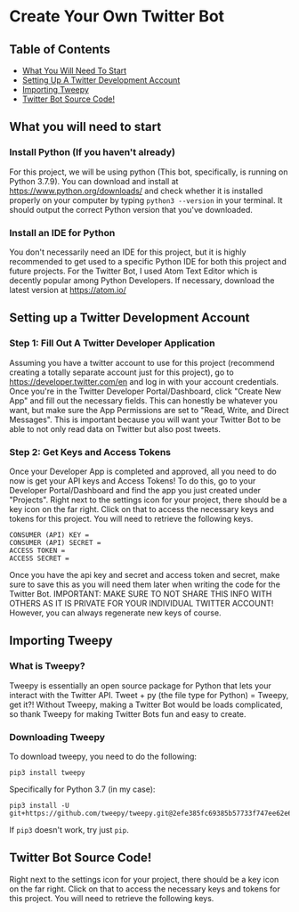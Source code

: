 # Create Your Own Twitter Bot
## Table of Contents
* [What You Will Need To Start](https://github.com/anish-jampana/Create-Your-Own-TwitterBot/blob/main/README.md#what-you-will-need-to-start)
* [Setting Up A Twitter Development Account](https://github.com/anish-jampana/Create-Your-Own-TwitterBot#setting-up-a-twitter-development-account)
* [Importing Tweepy](https://github.com/anish-jampana/Create-Your-Own-TwitterBot#importing-tweepy)
* [Twitter Bot Source Code!](https://github.com/anish-jampana/Create-Your-Own-TwitterBot#twitter-bot-source-code)

## What you will need to start
### Install Python (If you haven't already)
For this project, we will be using python (This bot, specifically, is running on Python 3.7.9). You can download and install at https://www.python.org/downloads/ and check whether it is installed properly on your computer by typing ```python3 --version``` in your terminal. It should output the correct Python version that you've downloaded.

### Install an IDE for Python 
You don't necessarily need an IDE for this project, but it is highly recommended to get used to a specific Python IDE for both this project and future projects. For the Twitter Bot, I used Atom Text Editor which is decently popular among Python Developers. If necessary, download the latest version at https://atom.io/

## Setting up a Twitter Development Account
### Step 1: Fill Out A Twitter Developer Application
Assuming you have a twitter account to use for this project (recommend creating a totally separate account just for this project), go to https://developer.twitter.com/en and log in with your account credentials. Once you're in the Twitter Developer Portal/Dashboard, click "Create New App" and fill out the necessary fields. This can honestly be whatever you want, but make sure the App Permissions are set to "Read, Write, and Direct Messages". This is important because you will want your Twitter Bot to be able to not only read data on Twitter but also post tweets.

### Step 2: Get Keys and Access Tokens
Once your Developer App is completed and approved, all you need to do now is get your API keys and Access Tokens! To do this, go to your Developer Portal/Dashboard and find the app you just created under "Projects". Right next to the settings icon for your project, there should be a key icon on the far right. Click on that to access the necessary keys and tokens for this project. You will need to retrieve the following keys.

```
CONSUMER (API) KEY = 
CONSUMER (API) SECRET = 
ACCESS TOKEN = 
ACCESS SECRET = 
```
Once you have the api key and secret and access token and secret, make sure to save this as you will need them later when writing the code for the Twitter Bot. 
IMPORTANT: MAKE SURE TO NOT SHARE THIS INFO WITH OTHERS AS IT IS PRIVATE FOR YOUR INDIVIDUAL TWITTER ACCOUNT! However, you can always regenerate new keys of course.

## Importing Tweepy
### What is Tweepy?
Tweepy is essentially an open source package for Python that lets your interact with the Twitter API. Tweet + py (the file type for Python) = Tweepy, get it?! Without Tweepy, making a Twitter Bot would be loads complicated, so thank Tweepy for making Twitter Bots fun and easy to create. 

### Downloading Tweepy
To download tweepy, you need to do the following:
```
pip3 install tweepy
```
Specifically for Python 3.7 (in my case):
```
pip3 install -U git+https://github.com/tweepy/tweepy.git@2efe385fc69385b57733f747ee62e6be12a1338b
```
If ```pip3``` doesn't work, try just ```pip```.
## Twitter Bot Source Code!
Right next to the settings icon for your project, there should be a key icon on the far right. Click on that to access the necessary keys and tokens for this project. You will need to retrieve the following keys.

